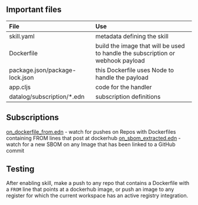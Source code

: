 ## Important files

| File | Use |
| :--- | :-- |
| skill.yaml | metadata defining the skill |
| Dockerfile | build the image that will be used to handle the subscription or webhook payload |
| package.json/package-lock.json | this Dockerfile uses Node to handle the payload |
| app.cljs | code for the handler |
| datalog/subscription/*.edn | subscription definitions |

## Subscriptions

[on_dockerfile_from.edn](datalog/subscription/on_dockerfile_from.edn) - watch for pushes on Repos with Dockerfiles containing FROM lines that post at dockerhub
[on_sbom_extracted.edn](datalog/subscription/on_sbom_extracted.edn) - watch for a new SBOM on any Image that has been linked to a GitHub commit

## Testing

After enabling skill, make a push to any repo that contains a Dockerfile with a `FROM` line that points at a dockerhub image, or push an image to any register for which the current workspace has an active registry integration.
